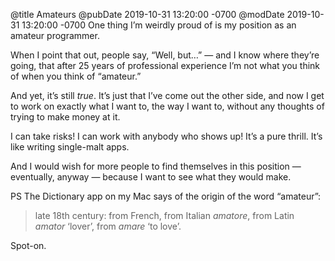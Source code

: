 @title Amateurs
@pubDate 2019-10-31 13:20:00 -0700
@modDate 2019-10-31 13:20:00 -0700
One thing I’m weirdly proud of is my position as an amateur programmer.

When I point that out, people say, “Well, but…” — and I know where they’re going, that after 25 years of professional experience I’m not what you think of when you think of “amateur.”

And yet, it’s still *true*. It’s just that I’ve come out the other side, and now I get to work on exactly what I want to, the way I want to, without any thoughts of trying to make money at it.

I can take risks! I can work with anybody who shows up! It’s a pure thrill. It’s like writing single-malt apps.

And I would wish for more people to find themselves in this position — eventually, anyway — because I want to see what they would make.

PS The Dictionary app on my Mac says of the origin of the word “amateur”:

> late 18th century: from French, from Italian *amatore*, from Latin *amator* ‘lover’, from *amare* ‘to love’.

Spot-on.
